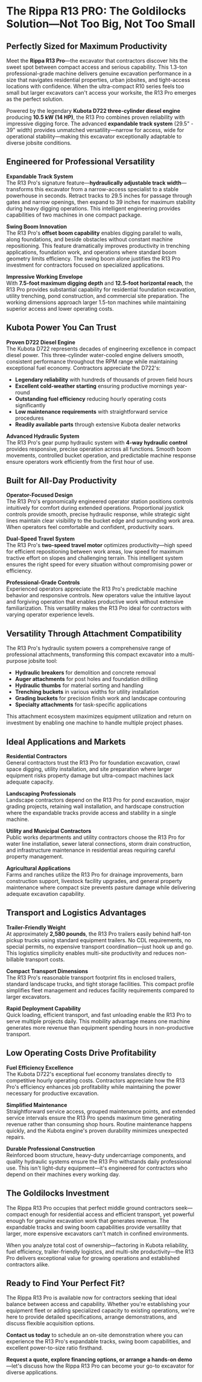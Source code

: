 # The Rippa R13 PRO: The Goldilocks Solution—Not Too Big, Not Too Small

## Perfectly Sized for Maximum Productivity

Meet the **Rippa R13 Pro**—the excavator that contractors discover hits the sweet spot between compact access and serious capability. This 1.3-ton professional-grade machine delivers genuine excavation performance in a size that navigates residential properties, urban jobsites, and tight-access locations with confidence. When the ultra-compact R10 series feels too small but larger excavators can't access your worksite, the R13 Pro emerges as the perfect solution.

Powered by the legendary **Kubota D722 three-cylinder diesel engine** producing **10.5 kW (14 HP)**, the R13 Pro combines proven reliability with impressive digging force. The advanced **expandable track system** (29.5" - 39" width) provides unmatched versatility—narrow for access, wide for operational stability—making this excavator exceptionally adaptable to diverse jobsite conditions.

## Engineered for Professional Versatility

**Expandable Track System**  
The R13 Pro's signature feature—**hydraulically adjustable track width**—transforms this excavator from a narrow-access specialist to a stable powerhouse in seconds. Retract tracks to 29.5 inches for passage through gates and narrow openings, then expand to 39 inches for maximum stability during heavy digging operations. This intelligent engineering provides capabilities of two machines in one compact package.

**Swing Boom Innovation**  
The R13 Pro's **offset boom capability** enables digging parallel to walls, along foundations, and beside obstacles without constant machine repositioning. This feature dramatically improves productivity in trenching applications, foundation work, and operations where standard boom geometry limits efficiency. The swing boom alone justifies the R13 Pro investment for contractors focused on specialized applications.

**Impressive Working Envelope**  
With **7.5-foot maximum digging depth** and **12.5-foot horizontal reach**, the R13 Pro provides substantial capability for residential foundation excavation, utility trenching, pond construction, and commercial site preparation. The working dimensions approach larger 1.5-ton machines while maintaining superior access and lower operating costs.

## Kubota Power You Can Trust

**Proven D722 Diesel Engine**  
The Kubota D722 represents decades of engineering excellence in compact diesel power. This three-cylinder water-cooled engine delivers smooth, consistent performance throughout the RPM range while maintaining exceptional fuel economy. Contractors appreciate the D722's:

- **Legendary reliability** with hundreds of thousands of proven field hours
- **Excellent cold-weather starting** ensuring productive mornings year-round
- **Outstanding fuel efficiency** reducing hourly operating costs significantly
- **Low maintenance requirements** with straightforward service procedures
- **Readily available parts** through extensive Kubota dealer networks

**Advanced Hydraulic System**  
The R13 Pro's gear pump hydraulic system with **4-way hydraulic control** provides responsive, precise operation across all functions. Smooth boom movements, controlled bucket operation, and predictable machine response ensure operators work efficiently from the first hour of use.

## Built for All-Day Productivity

**Operator-Focused Design**  
The R13 Pro's ergonomically engineered operator station positions controls intuitively for comfort during extended operations. Proportional joystick controls provide smooth, precise hydraulic response, while strategic sight lines maintain clear visibility to the bucket edge and surrounding work area. When operators feel comfortable and confident, productivity soars.

**Dual-Speed Travel System**  
The R13 Pro's **two-speed travel motor** optimizes productivity—high speed for efficient repositioning between work areas, low speed for maximum tractive effort on slopes and challenging terrain. This intelligent system ensures the right speed for every situation without compromising power or efficiency.

**Professional-Grade Controls**  
Experienced operators appreciate the R13 Pro's predictable machine behavior and responsive controls. New operators value the intuitive layout and forgiving operation that enables productive work without extensive familiarization. This versatility makes the R13 Pro ideal for contractors with varying operator experience levels.

## Versatility Through Attachment Compatibility

The R13 Pro's hydraulic system powers a comprehensive range of professional attachments, transforming this compact excavator into a multi-purpose jobsite tool:

- **Hydraulic breakers** for demolition and concrete removal
- **Auger attachments** for post holes and foundation drilling
- **Hydraulic thumbs** for material sorting and handling
- **Trenching buckets** in various widths for utility installation
- **Grading buckets** for precision finish work and landscape contouring
- **Specialty attachments** for task-specific applications

This attachment ecosystem maximizes equipment utilization and return on investment by enabling one machine to handle multiple project phases.

## Ideal Applications and Markets

**Residential Contractors**  
General contractors trust the R13 Pro for foundation excavation, crawl space digging, utility installation, and site preparation where larger equipment risks property damage but ultra-compact machines lack adequate capacity.

**Landscaping Professionals**  
Landscape contractors depend on the R13 Pro for pond excavation, major grading projects, retaining wall installation, and hardscape construction where the expandable tracks provide access and stability in a single machine.

**Utility and Municipal Contractors**  
Public works departments and utility contractors choose the R13 Pro for water line installation, sewer lateral connections, storm drain construction, and infrastructure maintenance in residential areas requiring careful property management.

**Agricultural Applications**  
Farms and ranches utilize the R13 Pro for drainage improvements, barn construction support, livestock facility upgrades, and general property maintenance where compact size prevents pasture damage while delivering adequate excavation capability.

## Transport and Logistics Advantages

**Trailer-Friendly Weight**  
At approximately **2,580 pounds**, the R13 Pro trailers easily behind half-ton pickup trucks using standard equipment trailers. No CDL requirements, no special permits, no expensive transport coordination—just hook up and go. This logistics simplicity enables multi-site productivity and reduces non-billable transport costs.

**Compact Transport Dimensions**  
The R13 Pro's reasonable transport footprint fits in enclosed trailers, standard landscape trucks, and tight storage facilities. This compact profile simplifies fleet management and reduces facility requirements compared to larger excavators.

**Rapid Deployment Capability**  
Quick loading, efficient transport, and fast unloading enable the R13 Pro to serve multiple projects daily. This mobility advantage means one machine generates more revenue than equipment spending hours in non-productive transport.

## Low Operating Costs Drive Profitability

**Fuel Efficiency Excellence**  
The Kubota D722's exceptional fuel economy translates directly to competitive hourly operating costs. Contractors appreciate how the R13 Pro's efficiency enhances job profitability while maintaining the power necessary for productive excavation.

**Simplified Maintenance**  
Straightforward service access, grouped maintenance points, and extended service intervals ensure the R13 Pro spends maximum time generating revenue rather than consuming shop hours. Routine maintenance happens quickly, and the Kubota engine's proven durability minimizes unexpected repairs.

**Durable Professional Construction**  
Reinforced boom structure, heavy-duty undercarriage components, and quality hydraulic systems ensure the R13 Pro withstands daily professional use. This isn't light-duty equipment—it's engineered for contractors who depend on their machines every working day.

## The Goldilocks Investment

The Rippa R13 Pro occupies that perfect middle ground contractors seek—compact enough for residential access and efficient transport, yet powerful enough for genuine excavation work that generates revenue. The expandable tracks and swing boom capabilities provide versatility that larger, more expensive excavators can't match in confined environments.

When you analyze total cost of ownership—factoring in Kubota reliability, fuel efficiency, trailer-friendly logistics, and multi-site productivity—the R13 Pro delivers exceptional value for growing operations and established contractors alike.

## Ready to Find Your Perfect Fit?

The Rippa R13 Pro is available now for contractors seeking that ideal balance between access and capability. Whether you're establishing your equipment fleet or adding specialized capacity to existing operations, we're here to provide detailed specifications, arrange demonstrations, and discuss flexible acquisition options.

**Contact us today** to schedule an on-site demonstration where you can experience the R13 Pro's expandable tracks, swing boom capabilities, and excellent power-to-size ratio firsthand.

**Request a quote, explore financing options, or arrange a hands-on demo**—let's discuss how the Rippa R13 Pro can become your go-to excavator for diverse applications.
